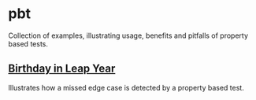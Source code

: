 # pbt

Collection of examples, illustrating usage, benefits and pitfalls of property
based tests.

## [Birthday in Leap Year](./py/leap_year_birthday_test.py)

Illustrates how a missed edge case is detected by a property based test.  
